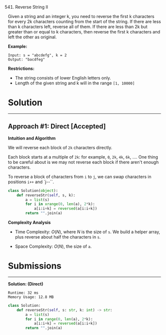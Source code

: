 541. Reverse String II

Given a string and an integer k, you need to reverse the first k characters for every 2k characters counting from the start of the string. If there are less than k characters left, reverse all of them. If there are less than 2k but greater than or equal to k characters, then reverse the first k characters and left the other as original.

**Example:**
```
Input: s = "abcdefg", k = 2
Output: "bacdfeg"
```

**Restrictions:**

* The string consists of lower English letters only.
* Length of the given string and k will in the range `[1, 10000]`

# Solution
---
## Approach #1: Direct [Accepted]
**Intuition and Algorithm**

We will reverse each block of `2k` characters directly.

Each block starts at a multiple of `2k`: for example, `0`, `2k`, `4k`, `6k`, .... One thing to be careful about is we may not reverse each block if there aren't enough characters.

To reverse a block of characters from `i` to `j`, we can swap characters in positions `i++` and `j--``.

```python
class Solution(object):
    def reverseStr(self, s, k):
        a = list(s)
        for i in xrange(0, len(a), 2*k):
            a[i:i+k] = reversed(a[i:i+k])
        return "".join(a)
```

**Complexity Analysis**

* Time Complexity: $O(N)$, where $N$ is the size of `s`. We build a helper array, plus reverse about half the characters in `s`.

* Space Complexity: $O(N)$, the size of `a`.

# Submissions
---
**Solution: (Direct)**
```
Runtime: 32 ms
Memory Usage: 12.8 MB
```
```python
class Solution:
    def reverseStr(self, s: str, k: int) -> str:
        a = list(s)
        for i in range(0, len(a), 2*k):
            a[i:i+k] = reversed(a[i:i+k])
        return "".join(a)
```